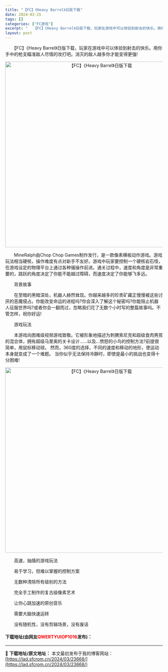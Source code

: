 ```yaml
---
title: "【FC】《Heavy Barrel》日版下载"
date: 2024-03-25
tags: []
categories: ["FC游戏"]
excerpt: "　　【FC】《Heavy Barrel》日版下载，玩家在游戏中可以体验到射击的快乐。用你手中的枪支瞄准敌人尽情的攻打吧。消灭的敌人越多你才能变得更强! 　　MineRalph由Chop Chop Games制作发行，是一款像素横板动作游戏。游戏玩法相当硬核，操作难度有点对新手不友好。游戏中玩家要控制&hellip;"
layout: post
---
```


 <p>　　【FC】《Heavy Barrel》日版下载，玩家在游戏中可以体验到射击的快乐。用你手中的枪支瞄准敌人尽情的攻打吧。消灭的敌人越多你才能变得更强!</p> <p align="center"><img align="" border="0" src="https://lad.sfcrom.cn/wp-content/uploads/2024/03/20240325_660192a15a736.png" width="594" alt="【FC】《Heavy Barrel》日版下载" /></p> <p>　　MineRalph由Chop Chop Games制作发行，是一款像素横板动作游戏。游戏玩法相当硬核，操作难度有点对新手不友好。游戏中玩家要控制一个硬核岩石怪，在游戏设定的物理平台上通过各种骚操作前进。通关过程中，速度和角度是非常重要的，跳跃的角度决定了你能不能越过障碍，而速度决定了你能够飞多远。</p> <p>　　背景故事</p> <p>　　在至暗的黑暗深处，机器人赫然耸现。你越来越多的珍贵矿藏正慢慢被这些讨厌的恶魔侵占。你能改变命运的进程吗?你会深入了解这个秘密吗?你能阻止机器人征服世界吗?或者你会一翻而过，忽略我们花了无数个小时写的整篇故事吗。不管怎样，祝你好运!</p> <p>　　游戏玩法</p> <p>　　本游戏向困难级视频游戏致敬。它被形象地描述为刺猬索尼克和超级食肉男孩的混合体，拥有超级马里奥的关卡设计......以及...愤怒的小鸟的控制方法?前提很简单，用鼠标移动球。 然而，360度的选择，不同的速度和移动的地形，使运动本身就变成了一个难题。 当你似乎无法保持冷静时，即使是最小的挑战也变得十分困难!</p> <p align="center"><img align="" border="0" src="https://lad.sfcrom.cn/wp-content/uploads/2024/03/20240325_660192a28ec20.png" width="593" alt="【FC】《Heavy Barrel》日版下载" /></p> <p>　　高速，抽搐的游戏玩法</p> <p>　　易于学习，但难以掌握的控制方案</p> <p>　　无数种清除所有级别的方法</p> <p>　　完全手工制作的复古级像素艺术</p> <p>　　让你心跳加速的原创音乐</p> <p>　　需要大脑快速运转</p> <p>　　没有随机性，没有剪辑场景，没有废话</p> <p><h4>下载地址(由网友<font color="red">QWERTYUIOP1016</font>发布)：</h4></p> 

---
📖 **下载地址/原文地址：** 本文最初发布于我的博客网站：[https://lad.sfcrom.cn/2024/03/23668/](https://lad.sfcrom.cn/2024/03/23668/)
